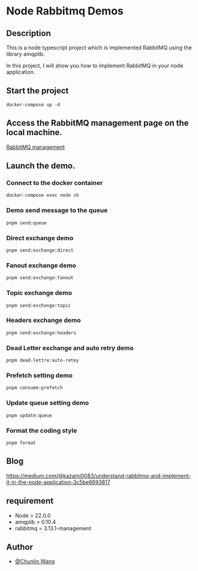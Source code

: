 # Node Rabbitmq Demos

## Description

This is a node typescript project which is implemented RabbitMQ using the library amqplib.

In this project, I will show you how to implement RabbitMQ in your node application.

## Start the project
```shell
docker-compose up -d
```

## Access the RabbitMQ management page on the local machine.
[RabbitMQ management](http://127.0.0.1:15672/#/)

## Launch the demo.

### Connect to the docker container
```shell
docker-compose exec node sh
```

### Demo send message to the queue

```shell
pnpm send:queue
```

### Direct exchange demo

```shell
pnpm send:exchange:direct
```

### Fanout exchange demo

```shell
pnpm send:exchange:fanout
```

### Topic exchange demo

```shell
pnpm send:exchange:topic
```

### Headers exchange demo

```shell
pnpm send:exchange:headers
```

### Dead Letter exchange and auto retry demo

```shell
pnpm dead-lettre:auto-retey
```

### Prefetch setting demo

```shell
pnpm consume:prefetch
```


### Update queue setting demo
```shell
pnpm update:queue
```


### Format the coding style
```shell
pnpm format
```

## Blog
https://medium.com/@kazami0083/understand-rabbitmq-and-implement-it-in-the-node-application-3c5be6693817

## requirement
- Node > 22.0.0
- amqplib > 0.10.4
- rabbitmq = 3.13.1-management

## Author
* [@Chunlin Wang](https://www.linkedin.com/in/chunlin-wang-b606b159/)
